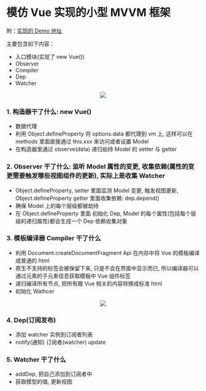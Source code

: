 # 模仿 Vue 实现的小型 MVVM 框架

附：[实现的 Demo 地址](https://github.com/linmingdao/mvvm)

主要包含如下内容：

- 入口模块(实现了 new Vue())
- Observer
- Compiler
- Dep
- Watcher

<p align="center"><img src="https://github.com/linmingdao/mvvm/raw/master/img/2.png"></p>

### 1. 构造器干了什么: new Vue()

- 数据代理
- 利用 Object.defineProperty 将 options.data 都代理到 vm 上, 这样可以在 methods 里面直接通过 this.xxx 来访问或者设置 Model
- 在构造器里通过 observe(data) 递归劫持 Model 的 setter 与 getter

### 2. Observer 干了什么: 监听 Model 属性的变更, 收集依赖(属性的变更需要触发哪些视图组件的更新), 实际上是收集 Watcher

- Object.defineProperty, setter 里面监测 Model 变更, 触发视图更新, Object.defineProperty getter 里面收集依赖: dep.depend()
- 确保 Model 上的每个层级都被劫持
- 在 Object.defineProperty 里面 初始化 Dep, Model 的每个属性(包括每个层级的递归属性)都会生成一个 Dep 依赖收集对象

### 3. 模板编译器 Compiler 干了什么

- 利用 Document.createDocumentFragment Api 在内存中将 Vue 的模板编译成普通的 html
- 原生不支持的标签会被保留下来, 只是不会在界面中显示而已, 所以编译器可以通过元素的子元素信息获取模板中 Vue 组件标签
- 递归编译所有节点, 把所有跟 Vue 相关的内容转换成标准 html
- 初始化 Wathcer

<p align="center"><img src="https://github.com/linmingdao/mvvm/raw/master/img/3.png"></p>

### 4. Dep(订阅发布)

- 添加 watcher 实例到订阅者列表
- notify(通知) 订阅者(watcher) update

### 5. Watcher 干了什么

- addDep, 把自己添加到订阅者中
- 获取模型的值, 更新视图
